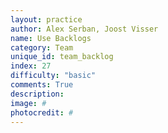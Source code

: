 ```yaml
---
layout: practice
author: Alex Serban, Joost Visser
name: Use Backlogs
category: Team
unique_id: team_backlog
index: 27
difficulty: "basic"
comments: True
description:
image: #
photocredit: #
---
```

